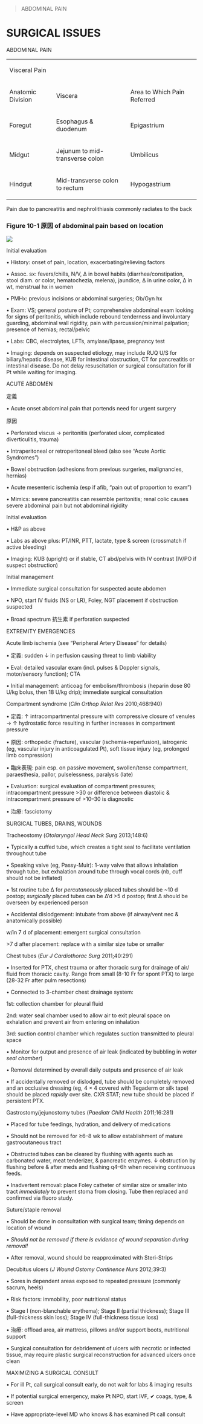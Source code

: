 

> ABDOMINAL PAIN


# SURGICAL ISSUES

ABDOMINAL PAIN

<table><colgroup><col> <col> <col></colgroup><tbody><tr><td colspan="3"><p>Visceral Pain</p></td></tr><tr><td><p>Anatomic Division</p></td><td><p>Viscera</p></td><td><p>Area to Which Pain Referred</p></td></tr><tr><td><p>Foregut</p></td><td><p>Esophagus &amp; duodenum</p></td><td><p>Epigastrium</p></td></tr><tr><td><p>Midgut</p></td><td><p>Jejunum to mid-transverse colon</p></td><td><p>Umbilicus</p></td></tr><tr><td><p>Hindgut</p></td><td><p>Mid-transverse colon to rectum</p></td><td><p>Hypogastrium</p></td></tr></tbody></table>

Pain due to pancreatitis and nephrolithiasis commonly radiates to the back

### Figure 10-1 原因 of abdominal pain based on location

![](https://i.imgur.com/vyoJBH7.jpg)

Initial evaluation

• History: onset of pain, location, exacerbating/relieving factors

• Assoc. sx: fevers/chills, N/V, Δ in bowel habits (diarrhea/constipation, stool diam. or color, hematochezia, melena), jaundice, Δ in urine color, Δ in wt, menstrual hx in women

• PMHx: previous incisions or abdominal surgeries; Ob/Gyn hx

• Exam: VS; general posture of Pt; comprehensive abdominal exam looking for signs of peritonitis, which include rebound tenderness and involuntary guarding, abdominal wall rigidity, pain with percussion/minimal palpation; presence of hernias; rectal/pelvic

• Labs: CBC, electrolytes, LFTs, amylase/lipase, pregnancy test

• Imaging: depends on suspected etiology, may include RUQ U/S for biliary/hepatic disease, KUB for intestinal obstruction, CT for pancreatitis or intestinal disease. Do not delay resuscitation or surgical consultation for ill Pt while waiting for imaging.

ACUTE ABDOMEN

定義

• Acute onset abdominal pain that portends need for urgent surgery

原因

• Perforated viscus → peritonitis (perforated ulcer, complicated diverticulitis, trauma)

• Intraperitoneal or retroperitoneal bleed (also see “Acute Aortic Syndromes”)

• Bowel obstruction (adhesions from previous surgeries, malignancies, hernias)

• Acute mesenteric ischemia (esp if afib, “pain out of proportion to exam”)

• Mimics: severe pancreatitis can resemble peritonitis; renal colic causes severe abdominal pain but not abdominal rigidity

Initial evaluation

• H&P as above

• Labs as above plus: PT/INR, PTT, lactate, type & screen (crossmatch if active bleeding)

• Imaging: KUB (upright) or if stable, CT abd/pelvis with IV contrast (IV/PO if suspect obstruction)

Initial management

• Immediate surgical consultation for suspected acute abdomen

• NPO, start IV fluids (NS or LR), Foley, NGT placement if obstruction suspected

• Broad spectrum 抗生素 if perforation suspected

EXTREMITY EMERGENCIES

Acute limb ischemia (see “Peripheral Artery Disease” for details)

• 定義: sudden ↓ in perfusion causing threat to limb viability

• Eval: detailed vascular exam (incl. pulses & Doppler signals, motor/sensory function); CTA

• Initial management: anticoag for embolism/thrombosis (heparin dose 80 U/kg bolus, then 18 U/kg drip); immediate surgical consultation

Compartment syndrome (_Clin Orthop Relat Res_ 2010;468:940)

• 定義: ↑ intracompartmental pressure with compressive closure of venules → ↑ hydrostatic force resulting in further increases in compartment pressure

• 原因: orthopedic (fracture), vascular (ischemia-reperfusion), iatrogenic (eg, vascular injury in anticoagulated Pt), soft tissue injury (eg, prolonged limb compression)

• 臨床表現: pain esp. on passive movement, swollen/tense compartment, paraesthesia, pallor, pulselessness, paralysis (late)

• Evaluation: surgical evaluation of compartment pressures; intracompartment pressure >30 or difference between diastolic & intracompartment pressure of >10–30 is diagnostic

• 治療: fasciotomy

SURGICAL TUBES, DRAINS, WOUNDS

Tracheostomy (_Otolaryngol Head Neck Surg_ 2013;148:6)

• Typically a cuffed tube, which creates a tight seal to facilitate ventilation throughout tube

• Speaking valve (eg, Passy-Muir): 1-way valve that allows inhalation through tube, but exhalation around tube through vocal cords (nb, cuff should not be inflated)

• 1st routine tube Δ for _percutaneously_ placed tubes should be ~10 d postop; _surgically_ placed tubes can be Δ’d >5 d postop; first Δ should be overseen by experienced person

• Accidental dislodgement: intubate from above (if airway/vent nec & anatomically possible)

w/in 7 d of placement: emergent surgical consultation

\>7 d after placement: replace with a similar size tube or smaller

Chest tubes (_Eur J Cardiothorac Surg_ 2011;40:291)

• Inserted for PTX, chest trauma or after thoracic surg for drainage of air/ fluid from thoracic cavity. Range from small (8-10 Fr for spont PTX) to large (28-32 Fr after pulm resections)

• Connected to 3-chamber chest drainage system:

1st: collection chamber for pleural fluid

2nd: water seal chamber used to allow air to exit pleural space on exhalation and prevent air from entering on inhalation

3rd: suction control chamber which regulates suction transmitted to pleural space

• Monitor for output and presence of air leak (indicated by bubbling in _water seal chamber_)

• Removal determined by overall daily outputs and presence of air leak

• If accidentally removed or dislodged, tube should be completely removed and an occlusive dressing (eg, 4 × 4 covered with Tegaderm or silk tape) should be placed _rapidly_ over site. CXR STAT; new tube should be placed if persistent PTX.

Gastrostomy/jejunostomy tubes (_Paediatr Child Health_ 2011;16:281)

• Placed for tube feedings, hydration, and delivery of medications

• Should not be removed for ≥6–8 wk to allow establishment of mature gastrocutaneous tract

• Obstructed tubes can be cleared by flushing with agents such as carbonated water, meat tenderizer, & pancreatic enzymes. ↓ obstruction by flushing before & after meds and flushing q4–6h when receiving continuous feeds.

• Inadvertent removal: place Foley catheter of similar size or smaller into tract _immediately_ to prevent stoma from closing. Tube then replaced and confirmed via fluoro study.

Suture/staple removal

• Should be done in consultation with surgical team; timing depends on location of wound

• _Should not be removed if there is evidence of wound separation during removal!_

• After removal, wound should be reapproximated with Steri-Strips

Decubitus ulcers (_J Wound Ostomy Continence Nurs_ 2012;39:3)

• Sores in dependent areas exposed to repeated pressure (commonly sacrum, heels)

• Risk factors: immobility, poor nutritional status

• Stage I (non-blanchable erythema); Stage II (partial thickness); Stage III (full-thickness skin loss); Stage IV (full-thickness tissue loss)

• 治療: offload area, air mattress, pillows and/or support boots, nutritional support

• Surgical consultation for debridement of ulcers with necrotic or infected tissue, may require plastic surgical reconstruction for advanced ulcers once clean

MAXIMIZING A SURGICAL CONSULT

• For ill Pt, call surgical consult early, do not wait for labs & imaging results

• If potential surgical emergency, make Pt NPO, start IVF, ✔ coags, type, & screen

• Have appropriate-level MD who knows & has examined Pt call consult
